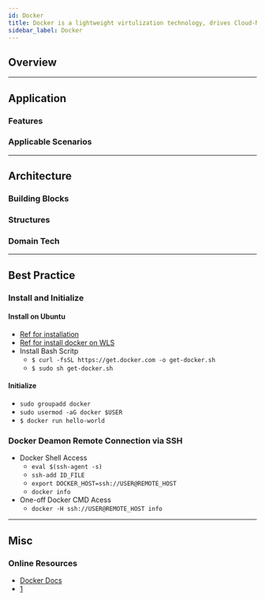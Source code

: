 ```yaml
---
id: Docker
title: Docker is a lightweight virtulization technology, drives Cloud-Native DevOps paradigm shifting.
sidebar_label: Docker
---
```


## Overview

---

## Application

### Features

### Applicable Scenarios

---

## Architecture

### Building Blocks

### Structures

### Domain Tech

---

## Best Practice

### Install and Initialize

#### Install on Ubuntu

- [Ref for installation](https://docs.docker.com/install/linux/docker-ce/ubuntu/)
- [Ref for install docker on WLS](https://medium.com/faun/docker-running-seamlessly-in-windows-subsystem-linux-6ef8412377aa)
- Install Bash Scritp
  - `$ curl -fsSL https://get.docker.com -o get-docker.sh`
  - `$ sudo sh get-docker.sh`

#### Initialize

- `sudo groupadd docker`
- `sudo usermod -aG docker $USER`
- `$ docker run hello-world`

### Docker Deamon Remote Connection via SSH

- Docker Shell Access
  - `eval $(ssh-agent -s)`
  - `ssh-add ID_FILE`
  - `export DOCKER_HOST=ssh://USER@REMOTE_HOST`
  - `docker info`
- One-off Docker CMD Acess
  - `docker -H ssh://USER@REMOTE_HOST info`

---

## Misc

### Online Resources

- [Docker Docs](https://docs.docker.com/)
- [1](https://docs.mongodb.com/)